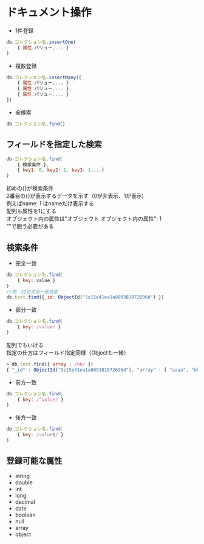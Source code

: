 # ドキュメント操作
* 1件登録
```javascript
db.コレクション名.insertOne(
    { 属性:バリュー,... }
)
```
* 複数登録
```javascript
db.コレクション名.insertMany([
    { 属性:バリュー,... },
    { 属性:バリュー,... },
    { 属性:バリュー,... }
])
```
* 全検索
```javascript
db.コレクション名.find()
```
## フィールドを指定した検索
```javascript
db.コレクション名.find(
    { 検索条件 },
    { key1: 0, key2: 1, key3: 1,...}
)
```
初めの{}が検索条件  
2番目の{}が表示するデータを示す（0が非表示、1が表示)  
例えばname: 1 はnameだけ表示する  
配列も属性を1にする  
オブジェクト内の属性は"オブジェクト.オブジェクト内の属性": 1  
""で囲う必要がある
## 検索条件
* 完全一致
```javascript
db.コレクション名.find(
    { key: value }
)
//例　IDの完全一致検索
db.test.find({_id: ObjectId("5e15e41ea1a009381072696d") })
```
* 部分一致
```javascript
db.コレクション名.find(
    { key: /value/ }
)
```
配列でもいける  
指定の仕方はフィールド指定同様（Objectも一緒）
```javascript
> db.test.find({ array : /bb/ })
{ "_id" : ObjectId("5e15e41ea1a009381072696d"), "array" : [ "aaaa", "bbb", "ccc" ], "obj" : { "name" : "bbb" } }
```
* 前方一致
```javascript
db.コレクション名.find(
    { key: /^value/ }
)
```
* 後方一致
```javascript
db.コレクション名.find(
    { key: /value$/ }
)
```

## 登録可能な属性
* string
* double
* int
* long
* decimal
* date
* boolean
* null
* array
* object